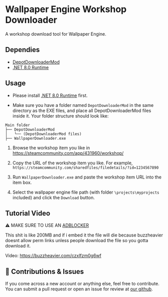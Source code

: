 # Wallpaper Engine Workshop Downloader

A workshop download tool for Wallpaper Engine.

## Dependies  

* [DepotDownloaderMod](https://github.com/oureveryday/DepotDownloaderMod)
* [.NET 8.0 Runtime](https://aka.ms/dotnet-core-applaunch?framework=Microsoft.NETCore.App&framework_version=8.0.0&arch=x64&rid=win10-x64)

## Usage  

* Please install [.NET 8.0 Runtime](https://aka.ms/dotnet-core-applaunch?framework=Microsoft.NETCore.App&framework_version=8.0.0&arch=x64&rid=win10-x64) first.

* Make sure you have a folder named `DepotDownloaderMod` in the same directory as the EXE files, and place all DepotDownloaderMod files inside it. Your folder structure should look like:

```
Main folder
├── DepotDownloaderMod
│   └── (DepotDownloaderMod files)
├── WallpaperDownloader.exe
```

1. Browse the workshop item you like in <https://steamcommunity.com/app/431960/workshop/>

2. Copy the URL of the workshop item you like. For example, `https://steamcommunity.com/sharedfiles/filedetails/?id=1234567890`

3. Run `WallpaperDownloader.exe` and paste the workshop item URL into the item box.

4. Select the wallpaper engine file path (with folder `\projects\myprojects` included) and click the `Download` button.

## Tutorial Video
⚠️ MAKE SURE TO USE AN [ADBLOCKER](https://ublockorigin.com/)

This shit is like 200MB and if i embed it the file will die because buzzheavier doesnt allow perm links unless people download the file so you gotta download it.

Video: https://buzzheavier.com/czxlfzm0g6wf

## 🔧 Contributions & Issues

If you come across a new account or anything else, feel free to contribute. You can submit a pull request or open an issue for review at [our github](https://github.com/YoureIronic/WallpaperEngineWorkshopDownloader).